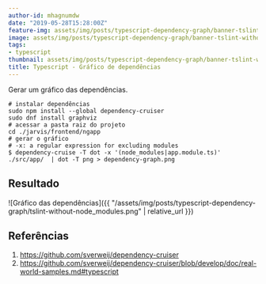 ```yaml
---
author-id: mhagnumdw
date: "2019-05-28T15:28:00Z"
feature-img: assets/img/posts/typescript-dependency-graph/banner-tslint-without-node_modules.png
image: assets/img/posts/typescript-dependency-graph/banner-tslint-without-node_modules.png
tags:
- typescript
thumbnail: assets/img/posts/typescript-dependency-graph/banner-tslint-without-node_modules.png
title: Typescript - Gráfico de dependências
---
```


Gerar um gráfico das dependências.

<!--more-->

```shell
# instalar dependências
sudo npm install --global dependency-cruiser
sudo dnf install graphviz
# acessar a pasta raiz do projeto
cd ./jarvis/frontend/ngapp
# gerar o gráfico
# -x: a regular expression for excluding modules
$ dependency-cruise -T dot -x '(node_modules|app.module.ts)' ./src/app/  | dot -T png > dependency-graph.png
```

## Resultado

![Gráfico das dependências]({{ "/assets/img/posts/typescript-dependency-graph/tslint-without-node_modules.png" | relative_url }})

## Referências

1. <https://github.com/sverweij/dependency-cruiser>
1. <https://github.com/sverweij/dependency-cruiser/blob/develop/doc/real-world-samples.md#typescript>
